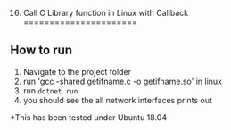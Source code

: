 ﻿16. Call C Library function in Linux with Callback
======================

## How to run

1. Navigate to the project folder
2. run 'gcc -shared getifname.c -o getifname.so' in linux
3. run `dotnet run`
4. you should see the all network interfaces prints out

*This has been tested under Ubuntu 18.04